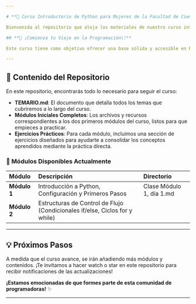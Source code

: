 ```yaml
---

# **🐍 Curso Introductorio de Python para Mujeres de la Facultad de Ciencias (UNAM) 🌸**

Bienvenida al repositorio que aloja los materiales de nuestro curso introductorio a la programación con **Python**, diseñado especialmente para la comunidad de mujeres de la Facultad de Ciencias de la UNAM.

## **🚀 ¡Comienza tu Viaje en la Programación\!**

Este curso tiene como objetivo ofrecer una base sólida y accesible en Python, una de las herramientas más versátiles y demandadas en el mundo de la ciencia, la tecnología y el análisis de datos. Queremos fomentar tu desarrollo de habilidades de programación en un ambiente de apoyo y colaboración.

---
```


## **📂 Contenido del Repositorio**

En este repositorio, encontrarás todo lo necesario para seguir el curso:

* **TEMARIO.md**: El documento que detalla todos los temas que cubriremos a lo largo del curso.  
* **Módulos Iniciales Completos**: Los archivos y recursos correspondientes a los dos primeros módulos del curso, listos para que empieces a practicar.  
* **Ejercicios Prácticos**: Para cada módulo, incluimos una sección de ejercicios diseñados para ayudarte a consolidar los conceptos aprendidos mediante la práctica directa.

### **🧩 Módulos Disponibles Actualmente**

| Módulo | Descripción | Directorio |
| :---- | :---- | :---- |
| **Módulo 1** | Introducción a Python, Configuración y Primeros Pasos | Clase Módulo 1, día 1.md |
| **Módulo 2** | Estructuras de Control de Flujo (Condicionales if/else, Ciclos for y while) |  |

---

## **💡 Próximos Pasos**

A medida que el curso avance, se irán añadiendo más módulos y contenidos. ¡Te invitamos a hacer watch o star en este repositorio para recibir notificaciones de las actualizaciones\!

**¡Estamos emocionadas de que formes parte de esta comunidad de programadoras\!** ✨

---

